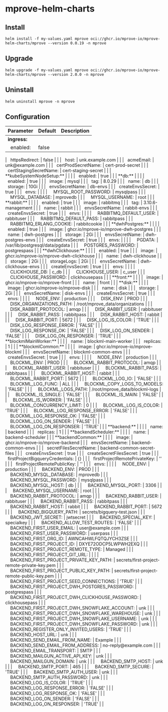 # mprove-helm-charts

<!-- ## Kubernetes cluster -->

<!-- ## DNS record -->

<!-- ## Helm -->

<!-- ## My values -->

## Install

```
helm install -f my-values.yaml mprove oci://ghcr.io/mprove-io/mprove-helm-charts/mprove --version 0.0.19 -n mprove
```

## Upgrade

```
helm upgrade -f my-values.yaml mprove oci://ghcr.io/mprove-io/mprove-helm-charts/mprove --version 2.0.0 -n mprove
```

## Uninstall

```
helm uninstall mprove -n mprove
```

## Configuration

| Parameter                                                              | Default                                      | Description |
| ---------------------------------------------------------------------- | -------------------------------------------- | ----------- |
| **ingress:**                                                           |                                              |             |
| &nbsp;&nbsp;enabled:                                                   | false                                        |             |
<tr></tr>
| &nbsp;&nbsp;httpsRedirect:                                             | false                                        |             |
<tr></tr>
| &nbsp;&nbsp;host:                                                      | unk.example.com                              |             |
| &nbsp;&nbsp;acmeEmail:                                                 | unk@example.com                              |             |
| &nbsp;&nbsp;certProdSecretName:                                        | cert-prod-secret                             |             |
| &nbsp;&nbsp;certStagingSecretName:                                     | cert-staging-secret                          |             |
| **kubeSystemNodeSetup:**                                               |                                              |             |
| &nbsp;&nbsp;enabled:                                                   | true                                         |             |
| **db:**                                                                |                                              |             |
| &nbsp;&nbsp;enabled:                                                   | true                                         |             |
| &nbsp;&nbsp;image:                                                     | mysql                                        |             |
| &nbsp;&nbsp;tag:                                                       | 8.0.29                                       |             |
| &nbsp;&nbsp;name:                                                      | db                                           |             |
| &nbsp;&nbsp;storage:                                                   | 10Gi                                         |             |
| &nbsp;&nbsp;envsSecretName:                                            | db-envs                                      |             |
| &nbsp;&nbsp;createEnvsSecret:                                          | true                                         |             |
| &nbsp;&nbsp;envs:                                                      |                                              |             |
| &nbsp;&nbsp;&nbsp;&nbsp;MYSQL_ROOT_PASSWORD:                           | mysqlpass                                    |             |
| &nbsp;&nbsp;&nbsp;&nbsp;MYSQL_DATABASE:                                | mprovedb                                     |             |
| &nbsp;&nbsp;&nbsp;&nbsp;MYSQL_USERNAME:                                | root                                         |             |
| **rabbit:**                                                            |                                              |             |
| &nbsp;&nbsp;enabled:                                                   | true                                         |             |
| &nbsp;&nbsp;image:                                                     | rabbitmq                                     |             |
| &nbsp;&nbsp;tag:                                                       | 3.10.6-management                            |             |
| &nbsp;&nbsp;name:                                                      | rabbit                                       |             |
| &nbsp;&nbsp;envsSecretName:                                            | rabbit-envs                                  |             |
| &nbsp;&nbsp;createEnvsSecret:                                          | true                                         |             |
| &nbsp;&nbsp;envs:                                                      |                                              |             |
| &nbsp;&nbsp;&nbsp;&nbsp;RABBITMQ_DEFAULT_USER:                         | rabbituser                                   |             |
| &nbsp;&nbsp;&nbsp;&nbsp;RABBITMQ_DEFAULT_PASS:                         | rabbitpass                                   |             |
| &nbsp;&nbsp;&nbsp;&nbsp;RABBITMQ_ERLANG_COOKIE:                        | rabbitcookie                                 |             |
| **dwhPostgres:**                                                       |                                              |             |
| &nbsp;&nbsp;enabled:                                                   | true                                         |             |
| &nbsp;&nbsp;image:                                                     | ghcr.io/mprove-io/mprove-dwh-postgres        |             |
| &nbsp;&nbsp;name:                                                      | dwh-postgres                                 |             |
| &nbsp;&nbsp;storage:                                                   | 2Gi                                          |             |
| &nbsp;&nbsp;envsSecretName:                                            | dwh-postgres-envs                            |             |
| &nbsp;&nbsp;createEnvsSecret:                                          | true                                         |             |
| &nbsp;&nbsp;envs:                                                      |                                              |             |
| &nbsp;&nbsp;&nbsp;&nbsp;PGDATA:                                        | /var/lib/postgresql/data/pgdata              |             |
| &nbsp;&nbsp;&nbsp;&nbsp;POSTGRES_PASSWORD:                             | postgrespass                                 |             |
| **dwhClickhouse:**                                                     |                                              |             |
| &nbsp;&nbsp;enabled:                                                   | true                                         |             |
| &nbsp;&nbsp;image:                                                     | ghcr.io/mprove-io/mprove-dwh-clickhouse      |             |
| &nbsp;&nbsp;name:                                                      | dwh-clickhouse                               |             |
| &nbsp;&nbsp;storage:                                                   | 2Gi                                          |             |
| &nbsp;&nbsp;storageLogs:                                               | 2Gi                                          |             |
| &nbsp;&nbsp;envsSecretName:                                            | dwh-clickhouse-envs                          |             |
| &nbsp;&nbsp;createEnvsSecret:                                          | true                                         |             |
| &nbsp;&nbsp;envs:                                                      |                                              |             |
| &nbsp;&nbsp;&nbsp;&nbsp;CLICKHOUSE_DB:                                 | c_db                                         |             |
| &nbsp;&nbsp;&nbsp;&nbsp;CLICKHOUSE_USER:                               | c_user                                       |             |
| &nbsp;&nbsp;&nbsp;&nbsp;CLICKHOUSE_PASSWORD:                           | clickhousepass                               |             |
| **front:**                                                             |                                              |             |
| &nbsp;&nbsp;image:                                                     | ghcr.io/mprove-io/mprove-front               |             |
| &nbsp;&nbsp;name:                                                      | front                                        |             |
| **disk:**                                                              |                                              |             |
| &nbsp;&nbsp;image:                                                     | ghcr.io/mprove-io/mprove-disk                |             |
| &nbsp;&nbsp;name:                                                      | disk                                         |             |
| &nbsp;&nbsp;storage:                                                   | 2Gi                                          |             |
| &nbsp;&nbsp;envsSecretName:                                            | disk-envs                                    |             |
| &nbsp;&nbsp;createEnvsSecret:                                          | true                                         |             |
| &nbsp;&nbsp;envs:                                                      |                                              |             |
| &nbsp;&nbsp;&nbsp;&nbsp;NODE_ENV:                                      | production                                   |             |
| &nbsp;&nbsp;&nbsp;&nbsp;DISK_ENV:                                      | PROD                                         |             |
| &nbsp;&nbsp;&nbsp;&nbsp;DISK_ORGANIZATIONS_PATH:                       | /root/mprove_data/organizations              |             |
| &nbsp;&nbsp;&nbsp;&nbsp;DISK_RABBIT_PROTOCOL:                          | amqp                                         |             |
| &nbsp;&nbsp;&nbsp;&nbsp;DISK_RABBIT_USER:                              | rabbituser                                   |             |
| &nbsp;&nbsp;&nbsp;&nbsp;DISK_RABBIT_PASS:                              | rabbitpass                                   |             |
| &nbsp;&nbsp;&nbsp;&nbsp;DISK_RABBIT_HOST:                              | rabbit                                       |             |
| &nbsp;&nbsp;&nbsp;&nbsp;DISK_RABBIT_PORT:                              | 5672                                         |             |
| &nbsp;&nbsp;&nbsp;&nbsp;DISK_LOG_IS_COLOR:                             | 'TRUE'                                       |             |
| &nbsp;&nbsp;&nbsp;&nbsp;DISK_LOG_RESPONSE_ERROR:                       | 'FALSE'                                      |             |
| &nbsp;&nbsp;&nbsp;&nbsp;DISK_LOG_RESPONSE_OK:                          | 'FALSE'                                      |             |
| &nbsp;&nbsp;&nbsp;&nbsp;DISK_LOG_ON_SENDER:                            | 'FALSE'                                      |             |
| &nbsp;&nbsp;&nbsp;&nbsp;DISK_LOG_ON_RESPONSER:                         | 'TRUE'                                       |             |
| **blockmlMainWorker:**                                                 |                                              |             |
| &nbsp;&nbsp;name:                                                      | blockml-main-worker                          |             |
| &nbsp;&nbsp;replicas:                                                  | 1                                            |             |
| **blockmlCommon:**                                                     |                                              |             |
| &nbsp;&nbsp;image:                                                     | ghcr.io/mprove-io/mprove-blockml             |             |
| &nbsp;&nbsp;envsSecretName:                                            | blockml-common-envs                          |             |
| &nbsp;&nbsp;createEnvsSecret:                                          | true                                         |             |
| &nbsp;&nbsp;envs:                                                      |                                              |             |
| &nbsp;&nbsp;&nbsp;&nbsp;NODE_ENV:                                      | production                                   |             |
| &nbsp;&nbsp;&nbsp;&nbsp;BLOCKML_ENV:                                   | PROD                                         |             |
| &nbsp;&nbsp;&nbsp;&nbsp;BLOCKML_RABBIT_PROTOCOL:                       | amqp                                         |             |
| &nbsp;&nbsp;&nbsp;&nbsp;BLOCKML_RABBIT_USER:                           | rabbituser                                   |             |
| &nbsp;&nbsp;&nbsp;&nbsp;BLOCKML_RABBIT_PASS:                           | rabbitpass                                   |             |
| &nbsp;&nbsp;&nbsp;&nbsp;BLOCKML_RABBIT_HOST:                           | rabbit                                       |             |
| &nbsp;&nbsp;&nbsp;&nbsp;BLOCKML_RABBIT_PORT:                           | 5672                                         |             |
| &nbsp;&nbsp;&nbsp;&nbsp;BLOCKML_LOG_IO:                                | 'FALSE'                                      |             |
| &nbsp;&nbsp;&nbsp;&nbsp;BLOCKML_LOG_FUNC:                              | ALL                                          |             |
| &nbsp;&nbsp;&nbsp;&nbsp;BLOCKML_COPY_LOGS_TO_MODELS:                   | 'FALSE'                                      |             |
| &nbsp;&nbsp;&nbsp;&nbsp;BLOCKML_LOGS_PATH:                             | /root/mprove_data/blockml-logs               |             |
| &nbsp;&nbsp;&nbsp;&nbsp;BLOCKML_IS_SINGLE:                             | 'FALSE'                                      |             |
| &nbsp;&nbsp;&nbsp;&nbsp;BLOCKML_IS_MAIN:                               | 'FALSE'                                      |             |
| &nbsp;&nbsp;&nbsp;&nbsp;BLOCKML_IS_WORKER:                             | 'FALSE'                                      |             |
| &nbsp;&nbsp;&nbsp;&nbsp;BLOCKML_CONCURRENCY_LIMIT:                     | 0                                            |             |
| &nbsp;&nbsp;&nbsp;&nbsp;BLOCKML_LOG_IS_COLOR:                          | 'TRUE'                                       |             |
| &nbsp;&nbsp;&nbsp;&nbsp;BLOCKML_LOG_RESPONSE_ERROR:                    | 'FALSE'                                      |             |
| &nbsp;&nbsp;&nbsp;&nbsp;BLOCKML_LOG_RESPONSE_OK:                       | 'FALSE'                                      |             |
| &nbsp;&nbsp;&nbsp;&nbsp;BLOCKML_LOG_ON_SENDER:                         | 'FALSE'                                      |             |
| &nbsp;&nbsp;&nbsp;&nbsp;BLOCKML_LOG_ON_RESPONSER:                      | 'TRUE'                                       |             |
| **backend:**                                                           |                                              |             |
| &nbsp;&nbsp;name:                                                      | backend                                      |             |
| &nbsp;&nbsp;replicas:                                                  | 1                                            |             |
| **backendScheduler:**                                                  |                                              |             |
| &nbsp;&nbsp;name:                                                      | backend-scheduler                            |             |
| **backendCommon:**                                                     |                                              |             |
| &nbsp;&nbsp;image:                                                     | ghcr.io/mprove-io/mprove-backend             |             |
| &nbsp;&nbsp;envsSecretName:                                            | backend-common-envs                          |             |
| &nbsp;&nbsp;secretFilesSecretName:                                     | backend-common-secret-files                  |             |
| &nbsp;&nbsp;createEnvsSecret:                                          | true                                         |             |
| &nbsp;&nbsp;createSecretFilesSecret:                                   | true                                         |             |
| &nbsp;&nbsp;firstProjectBigqueryCredentials:                           | {}                                           |             |
| &nbsp;&nbsp;firstProjectRemotePrivateKey:                              | ''                                           |             |
| &nbsp;&nbsp;firstProjectRemotePublicKey:                               | ''                                           |             |
| &nbsp;&nbsp;envs:                                                      |                                              |             |
| &nbsp;&nbsp;&nbsp;&nbsp;NODE_ENV:                                      | production                                   |             |
| &nbsp;&nbsp;&nbsp;&nbsp;BACKEND_ENV:                                   | PROD                                         |             |
| &nbsp;&nbsp;&nbsp;&nbsp;BACKEND_MYSQL_DATABASE:                        | mprovedb                                     |             |
| &nbsp;&nbsp;&nbsp;&nbsp;BACKEND_MYSQL_PASSWORD:                        | mysqlpass                                    |             |
| &nbsp;&nbsp;&nbsp;&nbsp;BACKEND_MYSQL_HOST:                            | db                                           |             |
| &nbsp;&nbsp;&nbsp;&nbsp;BACKEND_MYSQL_PORT:                            | 3306                                         |             |
| &nbsp;&nbsp;&nbsp;&nbsp;BACKEND_MYSQL_USERNAME:                        | root                                         |             |
| &nbsp;&nbsp;&nbsp;&nbsp;BACKEND_RABBIT_PROTOCOL:                       | amqp                                         |             |
| &nbsp;&nbsp;&nbsp;&nbsp;BACKEND_RABBIT_USER:                           | rabbituser                                   |             |
| &nbsp;&nbsp;&nbsp;&nbsp;BACKEND_RABBIT_PASS:                           | rabbitpass                                   |             |
| &nbsp;&nbsp;&nbsp;&nbsp;BACKEND_RABBIT_HOST:                           | rabbit                                       |             |
| &nbsp;&nbsp;&nbsp;&nbsp;BACKEND_RABBIT_PORT:                           | 5672                                         |             |
| &nbsp;&nbsp;&nbsp;&nbsp;BACKEND_BIGQUERY_PATH:                         | secrets/bigquery-test.json                   |             |
| &nbsp;&nbsp;&nbsp;&nbsp;BACKEND_JWT_SECRET:                            | jwtsecret                                    |             |
| &nbsp;&nbsp;&nbsp;&nbsp;BACKEND_SPECIAL_KEY:                           | specialkey                                   |             |
| &nbsp;&nbsp;&nbsp;&nbsp;BACKEND_ALLOW_TEST_ROUTES:                     | 'FALSE'                                      |             |
| &nbsp;&nbsp;&nbsp;&nbsp;BACKEND_FIRST_USER_EMAIL:                      | user@example.com                             |             |
| &nbsp;&nbsp;&nbsp;&nbsp;BACKEND_FIRST_USER_PASSWORD:                   | userpass                                     |             |
| &nbsp;&nbsp;&nbsp;&nbsp;BACKEND_FIRST_ORG_ID:                          | AWNCAHWLFQTQJYCH3ZSE                         |             |
| &nbsp;&nbsp;&nbsp;&nbsp;BACKEND_FIRST_PROJECT_ID:                      | DXYE72ODCP5LWPWH2EXQ                         |             |
| &nbsp;&nbsp;&nbsp;&nbsp;BACKEND_FIRST_PROJECT_REMOTE_TYPE:             | Managed                                      |             |
| &nbsp;&nbsp;&nbsp;&nbsp;BACKEND_FIRST_PROJECT_GIT_URL:                 |                                              |             |
| &nbsp;&nbsp;&nbsp;&nbsp;BACKEND_FIRST_PROJECT_PRIVATE_KEY_PATH:        | secrets/first-project-remote-private-key.pem |             |
| &nbsp;&nbsp;&nbsp;&nbsp;BACKEND_FIRST_PROJECT_PUBLIC_KEY_PATH:         | secrets/first-project-remote-public-key.pem  |             |
| &nbsp;&nbsp;&nbsp;&nbsp;BACKEND_FIRST_PROJECT_SEED_CONNECTIONS:        | 'TRUE'                                       |             |
| &nbsp;&nbsp;&nbsp;&nbsp;BACKEND_FIRST_PROJECT_DWH_POSTGRES_PASSWORD:   | postgrespass                                 |             |
| &nbsp;&nbsp;&nbsp;&nbsp;BACKEND_FIRST_PROJECT_DWH_CLICKHOUSE_PASSWORD: | clickhousepass                               |             |
| &nbsp;&nbsp;&nbsp;&nbsp;BACKEND_FIRST_PROJECT_DWH_SNOWFLAKE_ACCOUNT:   | unk                                          |             |
| &nbsp;&nbsp;&nbsp;&nbsp;BACKEND_FIRST_PROJECT_DWH_SNOWFLAKE_WAREHOUSE: | unk                                          |             |
| &nbsp;&nbsp;&nbsp;&nbsp;BACKEND_FIRST_PROJECT_DWH_SNOWFLAKE_USERNAME:  | unk                                          |             |
| &nbsp;&nbsp;&nbsp;&nbsp;BACKEND_FIRST_PROJECT_DWH_SNOWFLAKE_PASSWORD:  | unk                                          |             |
| &nbsp;&nbsp;&nbsp;&nbsp;BACKEND_REGISTER_ONLY_INVITED_USERS:           | 'TRUE'                                       |             |
| &nbsp;&nbsp;&nbsp;&nbsp;BACKEND_HOST_URL:                              | unk                                          |             |
| &nbsp;&nbsp;&nbsp;&nbsp;BACKEND_SEND_EMAIL_FROM_NAME:                  | Example                                      |             |
| &nbsp;&nbsp;&nbsp;&nbsp;BACKEND_SEND_EMAIL_FROM_ADDRESS:               | no-reply@example.com                         |             |
| &nbsp;&nbsp;&nbsp;&nbsp;BACKEND_EMAIL_TRANSPORT:                       | SMTP                                         |             |
| &nbsp;&nbsp;&nbsp;&nbsp;BACKEND_MAILGUN_ACTIVE_API_KEY:                | unk                                          |             |
| &nbsp;&nbsp;&nbsp;&nbsp;BACKEND_MAILGUN_DOMAIN:                        | unk                                          |             |
| &nbsp;&nbsp;&nbsp;&nbsp;BACKEND_SMTP_HOST:                             | unk                                          |             |
| &nbsp;&nbsp;&nbsp;&nbsp;BACKEND_SMTP_PORT:                             | 465                                          |             |
| &nbsp;&nbsp;&nbsp;&nbsp;BACKEND_SMTP_SECURE:                           | 'TRUE'                                       |             |
| &nbsp;&nbsp;&nbsp;&nbsp;BACKEND_SMTP_AUTH_USER:                        | unk                                          |             |
| &nbsp;&nbsp;&nbsp;&nbsp;BACKEND_SMTP_AUTH_PASSWORD:                    | unk                                          |             |
| &nbsp;&nbsp;&nbsp;&nbsp;BACKEND_LOG_IS_COLOR:                          | 'TRUE'                                       |             |
| &nbsp;&nbsp;&nbsp;&nbsp;BACKEND_LOG_RESPONSE_ERROR:                    | 'FALSE'                                      |             |
| &nbsp;&nbsp;&nbsp;&nbsp;BACKEND_LOG_RESPONSE_OK:                       | 'FALSE'                                      |             |
| &nbsp;&nbsp;&nbsp;&nbsp;BACKEND_LOG_ON_SENDER:                         | 'FALSE'                                      |             |
| &nbsp;&nbsp;&nbsp;&nbsp;BACKEND_LOG_ON_RESPONSER:                      | 'TRUE'                                       |             |
